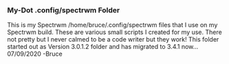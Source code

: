 ### My-Dot .config/spectrwm Folder
This is my Spectrwm /home/bruce/.config/spectrwm files that I use on my
Spectrwm build. These are various small scripts I created for my use.
There not pretty but I never calmed to be a code writer but they work!
This folder started out as Version 3.0.1.2 folder and has
migrated to 3.4.1 now... 07/09/2020
-Bruce

